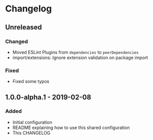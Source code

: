 # Changelog

## Unreleased

### Changed

- Moved ESLint Plugins from `dependencies` to `peerDependencies`
- import/extensions: Ignore extension validation on package import

### Fixed

- Fixed some typos

## 1.0.0-alpha.1 - 2019-02-08

### Added

- Initial configuration
- README explaining how to use this shared configuration
- This CHANGELOG
